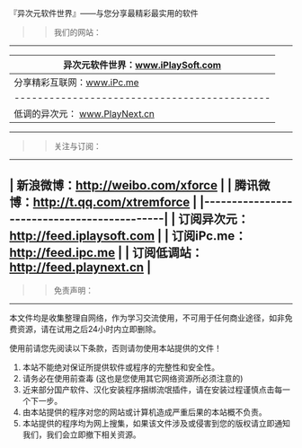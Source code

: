 
『异次元软件世界』——与您分享最精彩最实用的软件

 >> 我们的网站：
 --------------------------------------------
|     异次元软件世界：www.iPlaySoft.com      |
|--------------------------------------------|
|     分享精彩互联网：www.iPc.me             |
|--------------------------------------------|
|     低调的异次元：  www.PlayNext.cn        |
 --------------------------------------------


 >> 关注与订阅：
 --------------------------------------------
|   新浪微博：http://weibo.com/xforce        |
|   腾讯微博：http://t.qq.com/xtremforce     |
|--------------------------------------------|
|   订阅异次元：http://feed.iplaysoft.com    |
|   订阅iPc.me：http://feed.ipc.me           |
|   订阅低调站：http://feed.playnext.cn      |
 --------------------------------------------


 >> 免责声明：
----------------------------------------------
本文件均是收集整理自网络，作为学习交流使用，不可用于任何商业途径，如非免费资源，请在试用之后24小时内立即删除。

使用前请您先阅读以下条款，否则请勿使用本站提供的文件！
   1) 本站不能绝对保证所提供软件或程序的完整性和安全性。
   2) 请务必在使用前查毒 (这也是您使用其它网络资源所必须注意的) 
   3) 近来部分国产软件、汉化安装程序捆绑流氓插件，请在安装过程谨慎点击每一个下一步。
   4) 由本站提供的程序对您的网站或计算机造成严重后果的本站概不负责。
   5) 本站提供的程序均为网上搜集，如果该文件涉及或侵害到您的版权请立即通知我们，我们会立即撤下相关资源。

